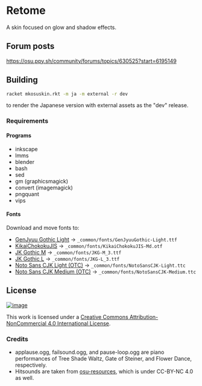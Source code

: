 # Retome

A skin focused on glow and shadow effects.

## Forum posts

https://osu.ppy.sh/community/forums/topics/630525?start=6195149

## Building

```bash
racket mkosuskin.rkt -m ja -m external -r dev
```

to render the Japanese version with external assets as the "dev" release.

### Requirements

#### Programs

- inkscape
- lmms
- blender
- bash
- sed
- gm (graphicsmagick)
- convert (imagemagick)
- pngquant
- vips

#### Fonts

Download and move fonts to:

- [GenJyuu Gothic Light](http://jikasei.me/font/genjyuu/) → `_common/fonts/GenJyuuGothic-Light.ttf`
- [KikaiChokokuJIS](http://font.kim/) → `_common/fonts/KikaiChokokuJIS-Md.otf`
- [JK Gothic M](http://font.cutegirl.jp/jk-font-medium.html) → `_common/fonts/JKG-M_3.ttf`
- [JK Gothic L](http://font.cutegirl.jp/jk-font-light.html) → `_common/fonts/JKG-L_3.ttf`
- [Noto Sans CJK Light (OTC)](https://www.google.com/get/noto/help/cjk/) → `_common/fonts/NotoSansCJK-Light.ttc`
- [Noto Sans CJK Medium (OTC)](https://www.google.com/get/noto/help/cjk/) → `_common/fonts/NotoSansCJK-Medium.ttc`

## License

[![image](https://i.creativecommons.org/l/by-nc/4.0/88x31.png)](http://creativecommons.org/licenses/by-nc/4.0/)

This work is licensed under a <a rel="license" href="http://creativecommons.org/licenses/by-nc/4.0/">Creative Commons Attribution-NonCommercial 4.0 International License</a>.

### Credits

- applause.ogg, failsound.ogg, and pause-loop.ogg are piano performances of Tree Shade Waltz, Gate of Steiner, and Flower Dance, respectively.
- Hitsounds are taken from [osu-resources](//github.com/ppy/osu-resources), which is under CC-BY-NC 4.0 as well.
